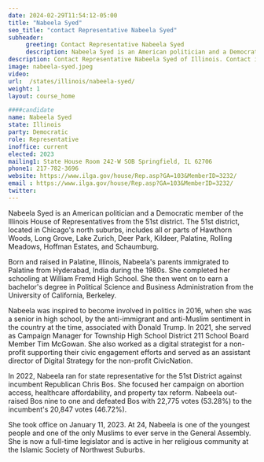 ```yaml
---
date: 2024-02-29T11:54:12-05:00
title: "Nabeela Syed"
seo_title: "contact Representative Nabeela Syed"
subheader:
     greeting: Contact Representative Nabeela Syed
     description: Nabeela Syed is an American politician and a Democratic member of the Illinois House of Representatives from the 51st district. The 51st district, located in Chicago's north suburbs, includes all or parts of Hawthorn Woods, Long Grove, Lake Zurich, Deer Park, Kildeer, Palatine, Rolling Meadows, Hoffman Estates, and Schaumburg.
description: Contact Representative Nabeela Syed of Illinois. Contact information for Nabeela Syed includes email address, phone number, and mailing address.
image: nabeela-syed.jpeg
video:
url:  /states/illinois/nabeela-syed/
weight: 1
layout: course_home

####candidate
name: Nabeela Syed
state: Illinois
party: Democratic
role: Representative
inoffice: current
elected: 2023
mailing1: State House Room 242-W SOB Springfield, IL 62706
phone1: 217-782-3696
website: https://www.ilga.gov/house/Rep.asp?GA=103&MemberID=3232/
email : https://www.ilga.gov/house/Rep.asp?GA=103&MemberID=3232/
twitter:
---
```


Nabeela Syed is an American politician and a Democratic member of the Illinois House of Representatives from the 51st district. The 51st district, located in Chicago's north suburbs, includes all or parts of Hawthorn Woods, Long Grove, Lake Zurich, Deer Park, Kildeer, Palatine, Rolling Meadows, Hoffman Estates, and Schaumburg.

Born and raised in Palatine, Illinois, Nabeela's parents immigrated to Palatine from Hyderabad, India during the 1980s. She completed her schooling at William Fremd High School. She then went on to earn a bachelor's degree in Political Science and Business Administration from the University of California, Berkeley.

Nabeela was inspired to become involved in politics in 2016, when she was a senior in high school, by the anti-immigrant and anti-Muslim sentiment in the country at the time, associated with Donald Trump. In 2021, she served as Campaign Manager for Township High School District 211 School Board Member Tim McGowan. She also worked as a digital strategist for a non-profit supporting their civic engagement efforts and served as an assistant director of Digital Strategy for the non-profit CivicNation.

In 2022, Nabeela ran for state representative for the 51st District against incumbent Republican Chris Bos. She focused her campaign on abortion access, healthcare affordability, and property tax reform. Nabeela out-raised Bos nine to one and defeated Bos with 22,775 votes (53.28%) to the incumbent's 20,847 votes (46.72%).

She took office on January 11, 2023. At 24, Nabeela is one of the youngest people and one of the only Muslims to ever serve in the General Assembly. She is now a full-time legislator and is active in her religious community at the Islamic Society of Northwest Suburbs.
